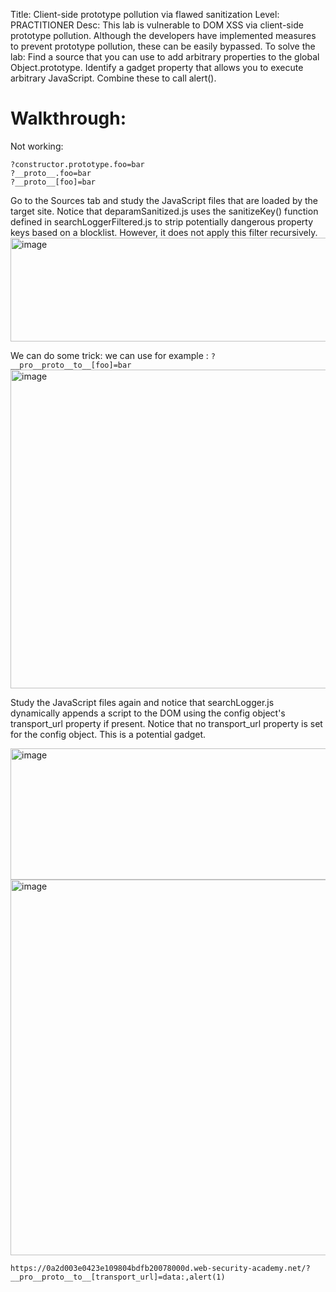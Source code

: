 Title: Client-side prototype pollution via flawed sanitization
Level: PRACTITIONER
Desc:  This lab is vulnerable to DOM XSS via client-side prototype pollution. Although the developers have implemented measures to prevent prototype pollution, these can be easily bypassed.
To solve the lab:
    Find a source that you can use to add arbitrary properties to the global Object.prototype.
    Identify a gadget property that allows you to execute arbitrary JavaScript.
    Combine these to call alert().

# Walkthrough:

Not working:
```
?constructor.prototype.foo=bar
?__proto__.foo=bar
?__proto__[foo]=bar
```

Go to the Sources tab and study the JavaScript files that are loaded by the target site. Notice that deparamSanitized.js uses the sanitizeKey() function defined in searchLoggerFiltered.js to strip potentially dangerous property keys based on a blocklist. However, it does not apply this filter recursively. 
<img width="609" height="166" alt="image" src="https://github.com/user-attachments/assets/fecb2ea1-a327-44fb-bd3b-c2a948507df3" />

We can do some trick: we can use for example : `?__pro__proto__to__[foo]=bar`
<img width="984" height="510" alt="image" src="https://github.com/user-attachments/assets/f54d5f94-3319-4834-a8c2-7d13435c5839" />

Study the JavaScript files again and notice that searchLogger.js dynamically appends a script to the DOM using the config object's transport_url property if present.
Notice that no transport_url property is set for the config object. This is a potential gadget.

<img width="796" height="210" alt="image" src="https://github.com/user-attachments/assets/9d98f8da-f2c2-4b75-b903-1474c5a1a0cf" />

<img width="1034" height="601" alt="image" src="https://github.com/user-attachments/assets/d7f5ff4f-ddd0-4204-bb7d-e19a4a58cf9e" />

`https://0a2d003e0423e109804bdfb20078000d.web-security-academy.net/?__pro__proto__to__[transport_url]=data:,alert(1)`


